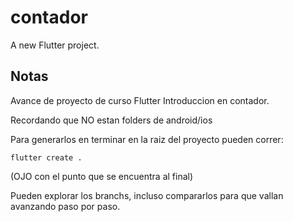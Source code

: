 # contador

A new Flutter project.

## Notas

Avance de proyecto de curso Flutter Introduccion en contador.

Recordando que NO estan folders de android/ios

Para generarlos en terminar en la raiz del proyecto pueden correr:

`flutter create .`

(OJO con el punto que se encuentra al final)

Pueden explorar los branchs, incluso compararlos para que vallan avanzando paso por paso.
